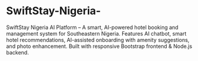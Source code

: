 # SwiftStay-Nigeria-
SwiftStay Nigeria AI Platform – A smart, AI-powered hotel booking and management system for Southeastern Nigeria. Features AI chatbot, smart hotel recommendations, AI-assisted onboarding with amenity suggestions, and photo enhancement. Built with responsive Bootstrap frontend &amp; Node.js backend.
